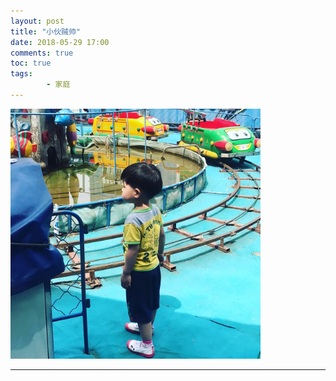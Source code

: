 ```yaml
---
layout: post
title: "小伙贼帅"
date: 2018-05-29 17:00
comments: true
toc: true
tags:
        - 家庭
---
```


<p><img src="https://raw.githubusercontent.com/ruoyi0531/zz/master/IMG_3832.jpg" width="400"></p>


---
